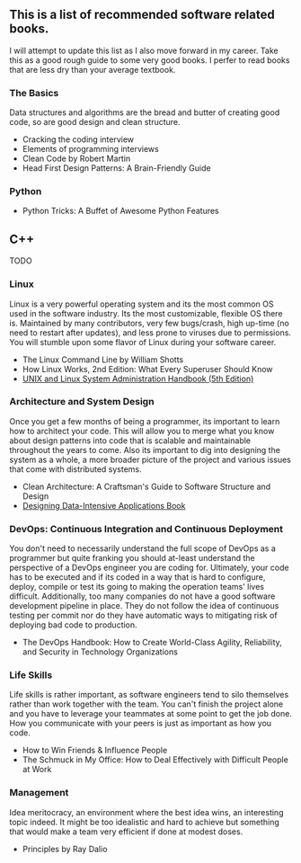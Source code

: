 ## This is a list of recommended software related books.

I will attempt to update this list as I also move forward in my career. Take this as a good rough guide to some very good books. I perfer to read books that are less dry than your average textbook.

### The Basics
Data structures and algorithms are the bread and butter of creating good code, so are good design and clean structure.
- Cracking the coding interview
- Elements of programming interviews
- Clean Code by Robert Martin
- Head First Design Patterns: A Brain-Friendly Guide

### Python
- Python Tricks: A Buffet of Awesome Python Features

## C++
TODO

### Linux
Linux is a very powerful operating system and its the most common OS used in the software industry. Its the most customizable, flexible OS there is. Maintained by many contributors, very few bugs/crash, high up-time (no need to restart after updates), and less prone to viruses due to permissions. You will stumble upon some flavor of Linux during your software career.
- The Linux Command Line by William Shotts
- How Linux Works, 2nd Edition: What Every Superuser Should Know
- [UNIX and Linux System Administration Handbook (5th Edition)](https://www.amazon.com/gp/product/0134277554/ref=ox_sc_act_title_1?smid=ATVPDKIKX0DER&psc=1)

### Architecture and System Design
Once you get a few months of being a programmer, its important to learn how to architect your code.
This will allow you to merge what you know about design patterns into code that is scalable and maintainable throughout the years to come.
Also its important to dig into designing the system as a whole, a more broader picture of the project and various issues that come with distributed systems.
- Clean Architecture: A Craftsman's Guide to Software Structure and Design
- [Designing Data-Intensive Applications Book](https://www.amazon.com/gp/product/1449373321?pf_rd_p=183f5289-9dc0-416f-942e-e8f213ef368b&pf_rd_r=NZSW6YF36GPNR9EM27XB)

### DevOps: Continuous Integration and Continuous Deployment
You don't need to necessarily understand the full scope of DevOps as a programmer but quite franking you should at-least understand the perspective of a DevOps engineer you are coding for. Ultimately, your code has to be executed and if its coded in a way that is hard to configure, deploy, compile or test its going to making the operation teams' lives difficult. Additionally, too many companies do not have a good software development pipeline in place. They do not follow the idea of continuous testing per commit nor do they have automatic ways to mitigating risk of deploying bad code to production.
- The DevOps Handbook: How to Create World-Class Agility, Reliability, and Security in Technology Organizations

### Life Skills
Life skills is rather important, as software engineers tend to silo themselves rather than work together with the team.
You can't finish the project alone and you have to leverage your teammates at some point to get the job done.
How you communicate with your peers is just as important as how you code.
- How to Win Friends & Influence People
- The Schmuck in My Office: How to Deal Effectively with Difficult People at Work

### Management
Idea meritocracy, an environment where the best idea wins, an interesting topic indeed.
It might be too idealistic and hard to achieve but something that would make a team very efficient if done at modest doses.
- Principles by Ray Dalio
